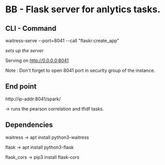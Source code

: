 # BB - Flask server for anlytics tasks.

## CLI - Command 
waitress-serve --port=8041 --call "flaskr:create_app"


*sets up the server* 


Serving on http://0.0.0.0:8041


Note : Don't forget to open 8041 port in security group of the instance.


## End point 
http://ip-addr:8041/spark/


-> runs the pearson correlation and tfidf tasks.



## Dependencies 
waitress -> apt install python3-waitress

flask -> apt install python3-flask 

flask_cors -> pip3 install flask-cors

